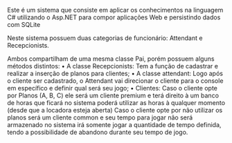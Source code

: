 
Este é um sistema que consiste em aplicar os conhecimentos na linguagem C# utilizando o Asp.NET para compor aplicações Web e persistindo dados com SQLite

Neste sistema possuem duas categorias de funcionário: Attendant e Recepcionists.

Ambos compartilham de uma mesma classe Pai, porém possuem alguns métodos distintos:
    • A classe Recepcionists:
        Tem a função de cadastrar e realizar a inserção de planos para clientes;
    • A classe attendant:
        Logo após o cliente ser cadastrado, o Attendant vai direcionar o cliente para o console em específico e definir qual será seu jogo;
    • Clientes:
        Caso o cliente opte por Planos (A, B, C) ele será um cliente premium e terá direito à um banco de horas que ficará no sistema 
        poderá utilizar as horas à qualquer momento (desde que a locadora esteja aberta)
        Caso o cliente opte por não utilizar os planos será um cliente common e seu tempo para jogar não será armazenado no sistema
        irá somente jogar a quantidade de tempo definida, tendo a possibilidade de abandono durante seu tempo de jogo.
        
